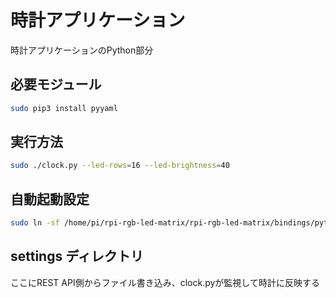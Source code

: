 時計アプリケーション
====
時計アプリケーションのPython部分

## 必要モジュール
```bash
sudo pip3 install pyyaml
```

## 実行方法
```bash
sudo ./clock.py --led-rows=16 --led-brightness=40
```

## 自動起動設定
```bash
sudo ln -sf /home/pi/rpi-rgb-led-matrix/rpi-rgb-led-matrix/bindings/python/samples/clockdisp.service /etc/systemd/system/clockdisp.service
```

## settings ディレクトリ
ここにREST API側からファイル書き込み、clock.pyが監視して時計に反映する
